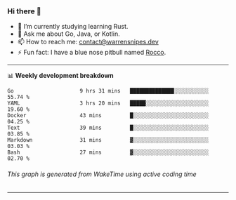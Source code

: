### Hi there 👋

- 🌱 I’m currently studying learning Rust.
- 💬 Ask me about Go, Java, or Kotlin.
- 📫 How to reach me: contact@warrensnipes.dev
- ⚡ Fun fact: I have a blue nose pitbull named [Rocco](https://i.imgur.com/iLsSCKu.jpg).

-------

📊 **Weekly development breakdown**
<!--START_SECTION:waka-->

```text
Go                     9 hrs 31 mins   ██████████████░░░░░░░░░░░   55.74 %
YAML                   3 hrs 20 mins   █████░░░░░░░░░░░░░░░░░░░░   19.60 %
Docker                 43 mins         █░░░░░░░░░░░░░░░░░░░░░░░░   04.25 %
Text                   39 mins         █░░░░░░░░░░░░░░░░░░░░░░░░   03.85 %
Markdown               31 mins         ▓░░░░░░░░░░░░░░░░░░░░░░░░   03.03 %
Bash                   27 mins         ▓░░░░░░░░░░░░░░░░░░░░░░░░   02.70 %
```

<!--END_SECTION:waka-->
###### *This graph is generated from WakeTime using active coding time*
-------

